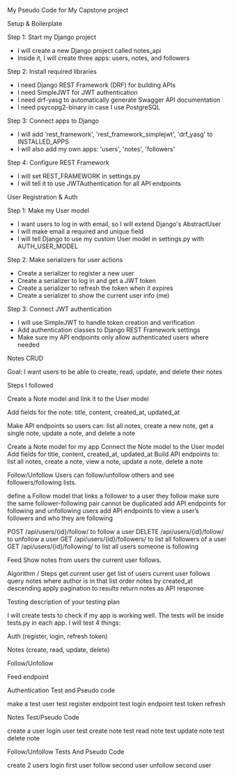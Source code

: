 My Pseudo Code for My Capstone project

 Setup & Boilerplate

Step 1: Start my Django project
- I will create a new Django project called notes_api
- Inside it, I will create three apps: users, notes, and followers

Step 2: Install required libraries
- I need Django REST Framework (DRF) for building APIs
- I need SimpleJWT for JWT authentication
- I need drf-yasg to automatically generate Swagger API documentation
- I need psycopg2-binary in case I use PostgreSQL

Step 3: Connect apps to Django
- I will add 'rest_framework', 'rest_framework_simplejwt', 'drf_yasg' to INSTALLED_APPS
- I will also add my own apps: 'users', 'notes', 'followers'

Step 4: Configure REST Framework
- I will set REST_FRAMEWORK in settings.py
- I will tell it to use JWTAuthentication for all API endpoints


User Registration & Auth

Step 1: Make my User model
- I want users to log in with email, so I will extend Django's AbstractUser
- I will make email a required and unique field
- I will tell Django to use my custom User model in settings.py with AUTH_USER_MODEL

Step 2: Make serializers for user actions
- Create a serializer to register a new user
- Create a serializer to log in and get a JWT token
- Create a serializer to refresh the token when it expires
- Create a serializer to show the current user info (me)

Step 3: Connect JWT authentication
- I will use SimpleJWT to handle token creation and verification
- Add authentication classes to Django REST Framework settings
- Make sure my API endpoints only allow authenticated users where needed


Notes CRUD

Goal: I want users to be able to create, read, update, and delete their notes

Steps I followed

Create a Note model and link it to the User model

Add fields for the note: title, content, created_at, updated_at


Make API endpoints so users can: list all notes, create a new note, get a single note, update a note, and delete a note


Create a Note model for my app
Connect the Note model to the User model
Add fields for title, content, created_at, updated_at
Build API endpoints to: list all notes, create a note, view a note, update a note, delete a note

Follow/Unfollow
Users can follow/unfollow others and see followers/following lists.

define a Follow model that links a follower to a user they follow
make sure the same follower-following pair cannot be duplicated
add API endpoints for following and unfollowing users
add API endpoints to view a user’s followers and who they are following

POST /api/users/{id}/follow/ to follow a user
DELETE /api/users/{id}/follow/ to unfollow a user
GET /api/users/{id}/followers/ to list all followers of a user
GET /api/users/{id}/following/ to list all users someone is following

Feed
Show notes from users the current user follows.

Algorithm / Steps
get current user
get list of users current user follows
query notes where author is in that list
order notes by created_at descending
apply pagination to results
return notes as API response

Testing
description of your testing plan

I will create tests to check if my app is working well.
The tests will be inside tests.py in each app.
I will test 4 things:

Auth (register, login, refresh token)

Notes (create, read, update, delete)

Follow/Unfollow

Feed endpoint

Authentication Test and Pseudo code

make a test user
test register endpoint
test login endpoint
test token refresh

Notes Test/Pseudo Code

create a user
login user
test create note
test read note
test update note
test delete note

Follow/Unfollow Tests And Pseudo Code

create 2 users
login first user
follow second user
unfollow second user



